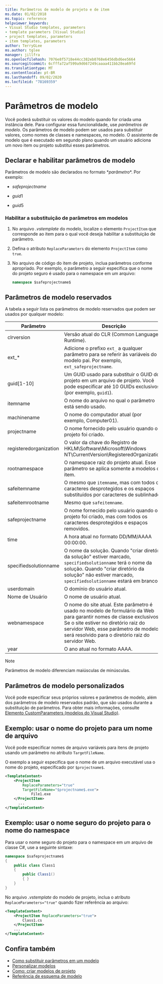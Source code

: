 ```yaml
---
title: Parâmetros de modelo de projeto e de item
ms.date: 01/02/2018
ms.topic: reference
helpviewer_keywords:
- Visual Studio templates, parameters
- template parameters [Visual Studio]
- project templates, parameters
- item templates, parameters
author: TerryGLee
ms.author: tglee
manager: jillfra
ms.openlocfilehash: 7076e8f5718e44cc382eb0768e6456dbd6ee5664
ms.sourcegitcommit: 6cfffa72af599a9d667249caaaa411bb28ea69fd
ms.translationtype: MT
ms.contentlocale: pt-BR
ms.lasthandoff: 09/02/2020
ms.locfileid: "78169359"
---
```

# <a name="template-parameters"></a>Parâmetros de modelo

Você poderá substituir os valores do modelo quando for criada uma instância dele. Para configurar essa funcionalidade, use *parâmetros de modelo*. Os parâmetros de modelo podem ser usados para substituir valores, como nomes de classes e namespaces, no modelo. O assistente de modelo que é executado em segundo plano quando um usuário adiciona um novo item ou projeto substitui esses parâmetros.

## <a name="declare-and-enable-template-parameters"></a>Declarar e habilitar parâmetros de modelo

Parâmetros de modelo são declarados no formato $*parâmetro*$. Por exemplo:

- $safeprojectname$

- $guid1$

- $guid5$

### <a name="enable-parameter-substitution-in-templates"></a>Habilitar a substituição de parâmetros em modelos

1. No arquivo *.vstemplate* do modelo, localize o elemento `ProjectItem` que corresponde ao item para o qual você deseja habilitar a substituição de parâmetro.

1. Defina o atributo `ReplaceParameters` do elemento `ProjectItem` como `true`.

1. No arquivo de código do item de projeto, inclua parâmetros conforme apropriado. Por exemplo, o parâmetro a seguir especifica que o nome do projeto seguro é usado para o namespace em um arquivo:

    ```csharp
    namespace $safeprojectname$
    ```

## <a name="reserved-template-parameters"></a>Parâmetros de modelo reservados

A tabela a seguir lista os parâmetros de modelo reservados que podem ser usados por qualquer modelo:

|Parâmetro|Descrição|
|---------------|-----------------|
|clrversion|Versão atual do CLR (Common Language Runtime).|
|ext_*|Adicione o prefixo `ext_` a qualquer parâmetro para se referir às variáveis do modelo pai. Por exemplo, `ext_safeprojectname`.|
|guid[1-10]|Um GUID usado para substituir o GUID do projeto em um arquivo de projeto. Você pode especificar até 10 GUIDs exclusivos (por exemplo, `guid1`).|
|itemname|O nome do arquivo no qual o parâmetro está sendo usado.|
|machinename|O nome do computador atual (por exemplo, Computer01).|
|projectname|O nome fornecido pelo usuário quando o projeto foi criado.|
|registeredorganization|O valor da chave do Registro de HKLM\Software\Microsoft\Windows NT\CurrentVersion\RegisteredOrganization.|
|rootnamespace|O namespace raiz do projeto atual. Esse parâmetro se aplica somente a modelos de item.|
|safeitemname|O mesmo que `itemname`, mas com todos os caracteres desprotegidos e os espaços substituídos por caracteres de sublinhado.|
|safeitemrootname|Mesmo que `safeitemname`.|
|safeprojectname|O nome fornecido pelo usuário quando o projeto foi criado, mas com todos os caracteres desprotegidos e espaços removidos.|
|time|A hora atual no formato DD/MM/AAAA 00:00:00.|
|specifiedsolutionname|O nome da solução. Quando "criar diretório da solução" estiver marcado, `specifiedsolutionname` terá o nome da solução. Quando "criar diretório da solução" não estiver marcado, `specifiedsolutionname` estará em branco.|
|userdomain|O domínio do usuário atual.|
|Nome de Usuário|O nome de usuário atual.|
|webnamespace|O nome do site atual. Este parâmetro é usado no modelo de formulário da Web para garantir nomes de classe exclusivos. Se o site estiver no diretório raiz do servidor Web, esse parâmetro de modelo será resolvido para o diretório raiz do servidor Web.|
|year|O ano atual no formato AAAA.|

> [!NOTE]
> Parâmetros de modelo diferenciam maiúsculas de minúsculas.

## <a name="custom-template-parameters"></a>Parâmetros de modelo personalizados

Você pode especificar seus próprios valores e parâmetros de modelo, além dos parâmetros de modelo reservados padrão, que são usados durante a substituição de parâmetros. Para obter mais informações, consulte [Elemento CustomParameters (modelos do Visual Studio)](../extensibility/customparameters-element-visual-studio-templates.md).

## <a name="example-use-the-project-name-for-a-file-name"></a>Exemplo: usar o nome do projeto para um nome de arquivo

Você pode especificar nomes de arquivo variáveis para itens de projeto usando um parâmetro no atributo `TargetFileName`.

O exemplo a seguir especifica que o nome de um arquivo executável usa o nome do projeto, especificado por `$projectname$`.

```xml
<TemplateContent>
    <ProjectItem
        ReplaceParameters="true"
        TargetFileName="$projectname$.exe">
            File1.exe
    </ProjectItem>
      ...
</TemplateContent>
```

## <a name="example-use-the-safe-project-name-for-the-namespace-name"></a>Exemplo: usar o nome seguro do projeto para o nome do namespace

Para usar o nome seguro do projeto para o namespace em um arquivo de classe C#, use a seguinte sintaxe:

```csharp
namespace $safeprojectname$
{
    public class Class1
    {
        public Class1()
        { }
    }
}
```

No arquivo *.vstemplate* do modelo de projeto, inclua o atributo `ReplaceParameters="true"` quando fizer referência ao arquivo:

```xml
<TemplateContent>
    <ProjectItem ReplaceParameters="true">
        Class1.cs
    </ProjectItem>
    ...
</TemplateContent>
```

## <a name="see-also"></a>Confira também

- [Como substituir parâmetros em um modelo](how-to-substitute-parameters-in-a-template.md)
- [Personalizar modelos](../ide/customizing-project-and-item-templates.md)
- [Como: criar modelos de projeto](../ide/how-to-create-project-templates.md)
- [Referência de esquema de modelo](../extensibility/visual-studio-template-schema-reference.md)
